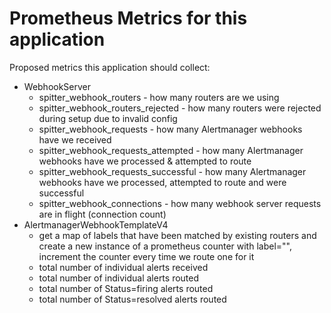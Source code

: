 # Prometheus Metrics for this application

Proposed metrics this application should collect:

* WebhookServer
  * spitter_webhook_routers - how many routers are we using
  * spitter_webhook_routers_rejected - how many routers were rejected during setup due to invalid config
  * spitter_webhook_requests - how many Alertmanager webhooks have we received
  * spitter_webhook_requests_attempted - how many Alertmanager webhooks have we processed & attempted to route
  * spitter_webhook_requests_successful - how many Alertmanager webhooks have we processed, attempted to route and were successful
  * spitter_webhook_connections - how many webhook server requests are in flight (connection count)
* AlertmanagerWebhookTemplateV4
  * get a map of labels that have been matched by existing routers and create a new instance of a prometheus counter with label="<thatlabel>", increment the counter every time we route one for it
  * total number of individual alerts received
  * total number of individual alerts routed
  * total number of Status=firing alerts routed
  * total number of Status=resolved alerts routed

